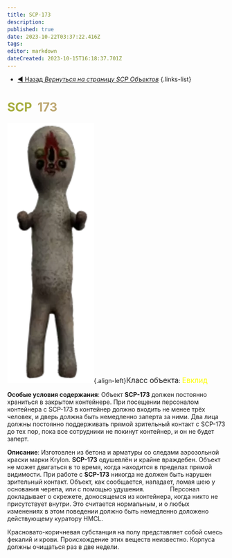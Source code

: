 ```yaml
---
title: SCP-173
description: 
published: true
date: 2023-10-22T03:37:22.416Z
tags: 
editor: markdown
dateCreated: 2023-10-15T16:18:37.701Z
---
```


- [:arrow_backward: Назад *Вернуться на страницу SCP Объектов*](/ru/game/scps)
{.links-list}

# <font color="#a6ad3e">SCP</font><font color="white">-</font><font color="#bea872">173</font>
![173.png](/images/roles/173.png){.align-left}<big>Класс объекта</big>: <font color="#fefe00"><big>Евклид</big></font>

**Особые условия содержания**:
Объект **SCP-173** должен постоянно храниться в закрытом контейнере. При посещении персоналом контейнера с SCP-173 в контейнер должно входить не менее трёх человек, и дверь должна быть немедленно заперта за ними. Два лица должны постоянно поддерживать прямой зрительный контакт с SCP-173 до тех пор, пока все сотрудники не покинут контейнер, и он не будет заперт.

**Описание**:
Изготовлен из бетона и арматуры со следами аэрозольной краски марки Krylon. **SCP-173** одушевлён и крайне враждебен. Объект не может двигаться в то время, когда находится в пределах прямой видимости. При работе с **SCP-173** никогда не должен быть нарушен зрительный контакт. Объект, как сообщается, нападает, ломая шею у основания черепа, или с помощью удушения.
 
 
  
 
  
 
 
Персонал докладывает о скрежете, доносящемся из контейнера, когда никто не присутствует внутри. Это считается нормальным, и о любых изменениях в этом поведении должно быть немедленно доложено действующему куратору HMCL.

Красновато-коричневая субстанция на полу представляет собой смесь фекалий и крови. Происхождение этих веществ неизвестно. Корпуса должны очищаться раз в две недели.
